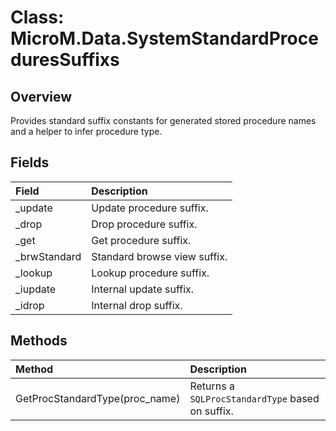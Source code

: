 # Class: MicroM.Data.SystemStandardProceduresSuffixs

## Overview
Provides standard suffix constants for generated stored procedure names and a helper to infer procedure type.

## Fields
| Field | Description |
|:--|:--|
| _update | Update procedure suffix. |
| _drop | Drop procedure suffix. |
| _get | Get procedure suffix. |
| _brwStandard | Standard browse view suffix. |
| _lookup | Lookup procedure suffix. |
| _iupdate | Internal update suffix. |
| _idrop | Internal drop suffix. |

## Methods
| Method | Description |
|:--|:--|
| GetProcStandardType(proc_name) | Returns a `SQLProcStandardType` based on suffix. |
